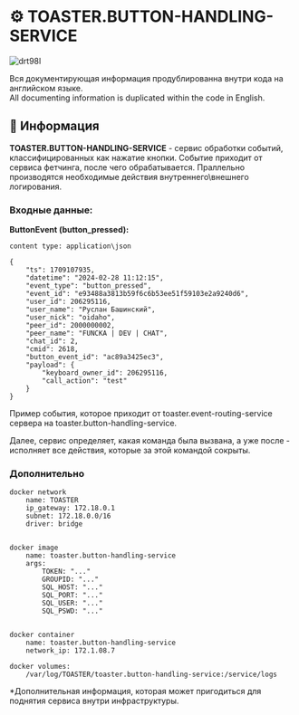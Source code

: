 # ⚙️ TOASTER.BUTTON-HANDLING-SERVICE

![drt98l](https://github.com/STALCRAFT-FUNCKA/toaster.event-routing-service/assets/76991612/08409484-c9b2-41f3-9b40-8e43614f0661)

Вся документирующая информация продублированна внутри кода на английском языке.<br>
All documenting information is duplicated within the code in English.<br>


## 📄 Информация ##

**TOASTER.BUTTON-HANDLING-SERVICE** - сервис обработки событий, классифицированных как нажатие кнопки. Событие приходит от сервиса фетчинга, после чего обрабатывается. Праллельно производятся необходимые действия внутреннего\внешнего логирования.

### Входные данные:

**ButtonEvent (button_pressed):**

    content type: application\json

    {
        "ts": 1709107935, 
        "datetime": "2024-02-28 11:12:15", 
        "event_type": "button_pressed", 
        "event_id": "e93488a3813b59f6c6b53ee51f59103e2a9240d6", 
        "user_id": 206295116, 
        "user_name": "Руслан Башинский", 
        "user_nick": "oidaho", 
        "peer_id": 2000000002, 
        "peer_name": "FUNCKA | DEV | CHAT", 
        "chat_id": 2, 
        "cmid": 2618, 
        "button_event_id": "ac89a3425ec3", 
        "payload": {
            "keyboard_owner_id": 206295116, 
            "call_action": "test"
        }
    }


Пример события, которое приходит от toaster.event-routing-service сервера на toaster.button-handling-service.

Далее, сервис определяет, какая команда была вызвана, а уже после - исполняет все действия, которые за этой командой сокрыты.


### Дополнительно

    docker network
        name: TOASTER
        ip_gateway: 172.18.0.1
        subnet: 172.18.0.0/16
        driver: bridge
    

    docker image
        name: toaster.button-handling-service
        args:
            TOKEN: "..."
            GROUPID: "..."
            SQL_HOST: "..."
            SQL_PORT: "..."
            SQL_USER: "..."
            SQL_PSWD: "..."
    

    docker container
        name: toaster.button-handling-service
        network_ip: 172.1.08.7

    docker volumes:
        /var/log/TOASTER/toaster.button-handling-service:/service/logs
        

*Дополнительная информация, которая может пригодиться для поднятия сервиса внутри инфраструктуры.
